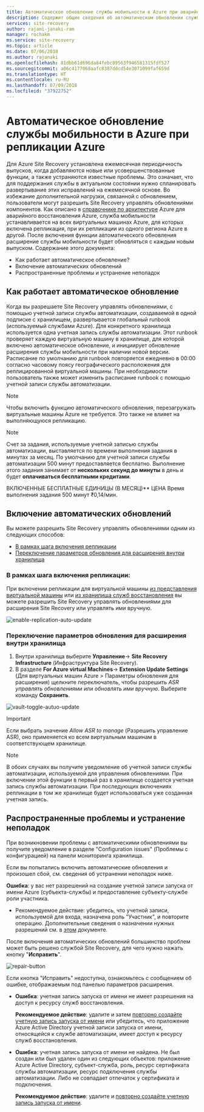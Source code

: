 ```yaml
---
title: Автоматическое обновление службы мобильности в Azure при аварийном восстановлении Azure | Документы Майкрософт
description: Содержит общие сведения об автоматическом обновлении службы мобильности при репликации виртуальных машин Azure с помощью Azure Site Recovery.
services: site-recovery
author: rajani-janaki-ram
manager: rochakm
ms.service: site-recovery
ms.topic: article
ms.date: 07/06/2018
ms.author: rajanaki
ms.openlocfilehash: 81dbb61d696da84febc89563f946581315fdf527
ms.sourcegitcommit: a06c4177068aafc8387ddcd54e3071099faf659d
ms.translationtype: HT
ms.contentlocale: ru-RU
ms.lasthandoff: 07/09/2018
ms.locfileid: "37922752"
---
```

# <a name="automatic-update-of-the-mobility-service-in-azure-to-azure-replication"></a>Автоматическое обновление службы мобильности в Azure при репликации Azure

Для Azure Site Recovery установлена ежемесячная периодичность выпусков, когда добавляются новые или усовершенствованные функции, а также устраняются известные проблемы. Это означает, что для поддержания службы в актуальном состоянии нужно спланировать развертывание этих исправлений на ежемесячной основе. Во избежание дополнительной нагрузки, связанной с обновлением, пользователи могут разрешить Site Recovery управлять обновлениями компонентов. Как описано в [справочнике по архитектуре](azure-to-azure-architecture.md) Azure для аварийного восстановления Azure, служба мобильности устанавливается на всех виртуальных машинах Azure, для которых включена репликация, при их репликации из одного региона Azure в другой. После включения функции автоматического обновления расширение службы мобильности будет обновляться с каждым новым выпуском. Содержание этого документа:

- Как работает автоматическое обновление?
- Включение автоматических обновлений
- Распространенные проблемы и устранение неполадок
 
## <a name="how-does-automatic-update-work"></a>Как работает автоматическое обновление

Когда вы разрешаете Site Recovery управлять обновлениями, с помощью учетной записи службы автоматизации, создаваемой в одной подписке с хранилищем, развертывается глобальный runbook (используемый службами Azure). Для конкретного хранилища используется одна учетная запись службы автоматизации. Этот runbook проверяет каждую виртуальную машину в хранилище, для которой включено автоматическое обновление, и инициирует обновление расширения службы мобильности при наличии новой версии. Расписание по умолчанию для runbook повторяется ежедневно в 00:00 согласно часовому поясу географического расположения для реплицированной виртуальной машины. При необходимости пользователь также может изменить расписание runbook с помощью учетной записи службы автоматизации. 

> [!NOTE]
> Чтобы включить функцию автоматического обновления, перезагружать виртуальные машины Azure не требуется. Это также не влияет на выполняющуюся репликацию.

> [!NOTE]
> Счет за задания, используемые учетной записью службы автоматизации, выставляется по времени выполнения задания в минутах за месяц. По умолчанию для учетной записи службы автоматизации 500 минут предоставляется бесплатно. Выполнение этого задания занимает от **нескольких секунд до минуты** в день и будет **оплачиваться бесплатными кредитами**.

ВКЛЮЧЕННЫЕ БЕСПЛАТНЫЕ ЕДИНИЦЫ (В МЕСЯЦ)**   ЦЕНА Время выполнения задания    500 минут ₹0,14/мин.

## <a name="enable-automatic-updates"></a>Включение автоматических обновлений

Вы можете разрешить Site Recovery управлять обновлениями одним из следующих способов:

- [В рамках шага включения репликации](#as-part-of-the-enable-replication-step)
- [Переключение параметров обновления для расширения внутри хранилища](#toggle-the-extension-update-settings-inside-the-vault)

### <a name="as-part-of-the-enable-replication-step"></a>В рамках шага включения репликации:

При включении репликации для виртуальной машины [из представления виртуальной машины](azure-to-azure-quickstart.md) или [из хранилища служб восстановления](azure-to-azure-how-to-enable-replication.md) вы можете разрешить Site Recovery управлять обновлениями для расширения Site Recovery или управлять ими вручную.

![enable-replication-auto-update](./media/azure-to-azure-autoupdate/enable-rep.png)

### <a name="toggle-the-extension-update-settings-inside-the-vault"></a>Переключение параметров обновления для расширения внутри хранилища

1. Внутри хранилища выберите **Управление**-> **Site Recovery Infrastructure** (Инфраструктура Site Recovery).
2. В разделе **For Azure virtual Machines**-> **Extension Update Settings** (Для виртуальных машин Azure > Параметры обновления для расширения) щелкните переключатель, чтобы разрешить *ASR управлять обновлениями* или *обновлять ими вручную*. Выберите команду **Сохранить**.

![vault-toggle-autuo-update](./media/azure-to-azure-autoupdate/vault-toggle.png)

> [!Important] 
> Если выбрать значение *Allow ASR to manage* (Разрешить управление ASR), оно применяется ко всем виртуальным машинам в соответствующем хранилище.


> [!Note] 
> В обоих случаях вы получите уведомление об учетной записи службы автоматизации, используемой для управления обновлениями. При включении этой функции в первый раз в хранилище создается учетная запись службы автоматизации. При последующих включениях репликации в том же хранилище будет использоваться уже созданная учетная запись.

## <a name="common-issues--troubleshooting"></a>Распространенные проблемы и устранение неполадок

При возникновении проблемы с автоматическими обновлениями вы получите уведомление в разделе "Configuration issues" (Проблемы с конфигурацией) на панели мониторинга хранилища. 

Если вы попытались включить автоматические обновления и произошел сбой, см. сведения об устранении неполадок ниже.

**Ошибка**: у вас нет разрешений на создание учетной записи запуска от имени Azure (субъекта-службы) и предоставление субъекту-службе роли участника. 
- Рекомендуемое действие: убедитесь, что учетной записи, используемой для входа, назначена роль "Участник", и повторите операцию. Дополнительные сведения о назначении нужных разрешений см. в [этом](https://docs.microsoft.com/azure/azure-resource-manager/resource-group-create-service-principal-portal#required-permissions) документе.
 
После включения автоматических обновлений большинство проблем может быть решено службой Site Recovery, для чего нужно нажать кнопку "**Исправить**".

![repair-button](./media/azure-to-azure-autoupdate/repair.png)

Если кнопка "Исправить" недоступна, ознакомьтесь с сообщением об ошибке, отображаемым под панелью параметров расширения.

 - **Ошибка**: учетная запись запуска от имени не имеет разрешения на доступ к ресурсу служб восстановления.

    **Рекомендуемое действие**: удалите и затем [повторно создайте учетную запись запуска от имени](https://docs.microsoft.com/en-us/azure/automation/automation-create-runas-account) или убедитесь, что приложение Azure Active Directory учетной записи запуска от имени, относящейся к службе автоматизации, имеет доступ к ресурсу служб восстановления.

- **Ошибка**: учетная запись запуска от имени не найдена. Не был создан или был удален один из следующих объектов: приложение Azure Active Directory, субъект-служба, роль, ресурс сертификата службы автоматизации, ресурс подключения службы автоматизации. Либо не совпадает отпечаток у сертификата и подключения. 

    **Рекомендуемое действие**: удалите и [повторно создайте учетную запись запуска от имени](https://docs.microsoft.com/en-us/azure/automation/automation-create-runas-account).
